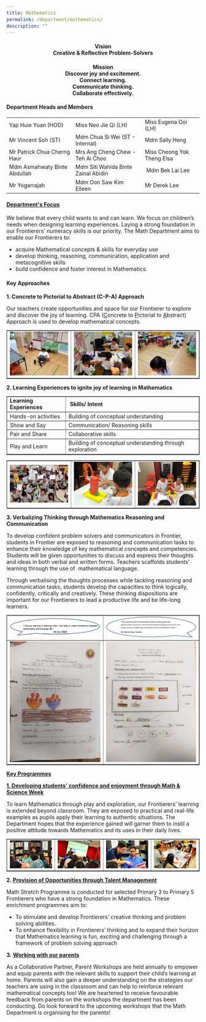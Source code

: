 ```yaml
---
title: Mathematics
permalink: /department/mathematics/
description: ""
---
```

<h4 style="text-align: center;"><strong>Vision<br /></strong>Creative &amp; Reflective Problem-Solvers</h4>
<h4 style="text-align: center;"><strong>Mission<br /></strong>Discover joy and excitement.<br />Connect learning.<br />Communicate thinking.<br />Collaborate effectively.</h4>
<h4><strong>Department Heads and Members</strong></h4>
<table class=" aligncenter">
<tbody>
<tr>
<td>Yap Huie Yuan (HOD)</td>
<td>Miss Neo Jie Qi (LH)</td>
<td>Miss Eugena Ooi (LH)</td>
</tr>
<tr>
<td>Mr Vincent Soh (ST)</td>
<td>Mdm Chua Si Wei (ST - Internal)</td>
<td>Mdm Sally Heng</td>
</tr>
<tr>
<td>Mr Patrick Chua Cherng Haur</td>
<td>Mrs Ang Cheng Chew - Teh Ai Choo</td>
<td>Miss Cheong Yok Theng Elsa</td>
</tr>
<tr>
<td>Mdm Asmahwaty Binte Abdullah</td>
<td>Mdm Siti Wahida Binte Zainal Abidin</td>
<td>&nbsp;Mdm Bek Lai Lee</td>
</tr>
<tr>
<td>Mr Yogarrajah</td>
<td>Mdm Oon Saw Kim Eileen</td>
<td>Mr Derek Lee</td>
</tr>
</tbody>
</table>
<h4><strong><u>Department's Focus</u></strong></h4>
<p>We believe that every child wants to and can learn. We focus on children&rsquo;s needs when designing learning experiences. Laying a strong foundation in our Frontierers&rsquo; numeracy skills is our priority. The Math Department aims to enable our Frontierers to:</p>
<ul>
<li>acquire Mathematical concepts &amp; skills for everyday use</li>
<li>develop thinking, reasoning, communication, application and metacognitive skills</li>
<li>build confidence and foster interest in Mathematics.</li>
</ul>
<h4><strong>Key Approaches</strong></h4>
<p><strong>1. Concrete&nbsp;to Pictorial to Abstract (C-P-A) Approach</strong></p>
<p>Our teachers create opportunities and space for our Frontierer to explore and discover the joy of learning. CPA (<u>C</u>oncrete to&nbsp;<u>P</u>ictorial to&nbsp;<u>A</u>bstract) Approach is used to develop mathematical concepts.</p>
<table style="border-collapse: collapse; width: 100%;" border="1">
<tbody>
<tr>
<td style="width: 33.3333%;"><img src="/images/maf1.jpg"></td>
<td style="width: 33.3333%;"><img src="/images/maf2.jpg"></td>
<td style="width: 33.3333%;"><img src="/images/maf3.jpg"></td>
</tr>
</tbody>
</table>
<p><strong>2. Learning Experiences to ignite joy of learning in Mathematics</strong></p>
<table border="1">
<tbody>
<tr>
<td><strong>Learning Experiences</strong></td>
<td><strong>&nbsp;Skills/ Intent</strong></td>
</tr>
<tr>
<td>Hands-on activities</td>
<td>Building of conceptual understanding</td>
</tr>
<tr>
<td>Show and Say</td>
<td>Communication/ Reasoning skills</td>
</tr>
<tr>
<td>Pair and Share</td>
<td>Collaborative skills</td>
</tr>
<tr>
<td>Play and Learn</td>
<td>Building of conceptual understanding through exploration</td>
</tr>
</tbody>
</table>
<table style="border-collapse: collapse; width: 100%;" border="1">
<tbody>
<tr>
<td style="width: 33.3333%;"><img src="/images/maf4.jpg"></td>
<td style="width: 33.3333%;"><img src="/images/maf5.jpg"></td>
<td style="width: 33.3333%;"><img src="/images/maf6.jpg"></td>
</tr>
</tbody>
</table>
<p><strong>3. Verbalizing Thinking through Mathematics Reasoning and Communication</strong></p>
<p>To develop confident problem solvers and communicators in Frontier, students in Frontier are exposed to reasoning and communication tasks to enhance their knowledge of key mathematical concepts and competencies. Students will be given opportunities to discuss and express their thoughts and ideas in both verbal and written forms. Teachers scaffolds students&rsquo; learning through the use of&nbsp; mathematical language.</p>
<p>Through verbalising the thoughts processes while tackling reasoning and communication tasks, students develop the capacities to think logically, confidently, critically and creatively. These thinking dispositions are important for our Frontierers to lead a productive life and be life-long learners.</p>
<table style="border-collapse: collapse; width: 100%;" border="1">
<tbody>
<tr>
<td style="width: 50%;"><img src="/images/maf7.jpg"></td>
<td style="width: 50%;"><img src="/images/maf8.jpg"></td>
</tr>
<tr>
<td style="width: 50%;"><img src="/images/maf9.jpg"></td>
<td style="width: 50%;"><img src="/images/maf10.jpg"></td>
</tr>
</tbody>
</table>
<p><strong><u>Key Programmes</u></strong></p>
<p><strong><u>1. Developing students' confidence and enjoyment through Math &amp; Science Week</u></strong></p>
<p>To learn Mathematics through play and exploration, our Frontierers&rsquo; learning is extended beyond classroom. They are exposed to practical and real-life examples as pupils apply their learning to authentic situations. The Department hopes that the experience gained will garner them to instil a positive attitude towards Mathematics and its uses in their daily lives.</p>
<table style="border-collapse: collapse; width: 100%;" border="1">
<tbody>
<tr>
<td style="width: 25%;"><img src="/images/maf11.jpg"></td>
<td style="width: 25%;"><img src="/images/maf12.jpg"></td>
<td style="width: 25%;"><img src="/images/maf13.jpg"></td>
<td style="width: 25%;"><img src="/images/maf14.jpg"></td>
</tr>
</tbody>
</table>
<p><strong>2. <u>Provision of Opportunities through Talent Management</u></strong></p>
<p>Math Stretch Programme is conducted for selected Primary 3 to Primary 5 Frontierers who have a strong foundation in Mathematics. These enrichment programmes aim to:</p>
<ul>
<li>To stimulate and develop Frontierers&rsquo; creative thinking and problem solving abilities.</li>
<li>To enhance flexibility in Frontierers&rsquo; thinking and to expand their horizon that Mathematics learning is fun, exciting and challenging through a framework of problem solving approach</li>
</ul>
<p><strong>3.</strong>&nbsp;<strong><u>Working with our parents</u></strong></p>
<p>As a Collaborative Partner, Parent Workshops are held annually to empower and equip parents with the relevant skills to support their child&rsquo;s learning at home. Parents will also gain a deeper understanding on the strategies our teachers are using in the classroom and can help to reinforce relevant mathematical concepts too! We are heartened to receive favourable feedback from parents on the workshops the department has been conducting. Do look forward to the upcoming workshops that the Math Department is organising for the parents!</p>